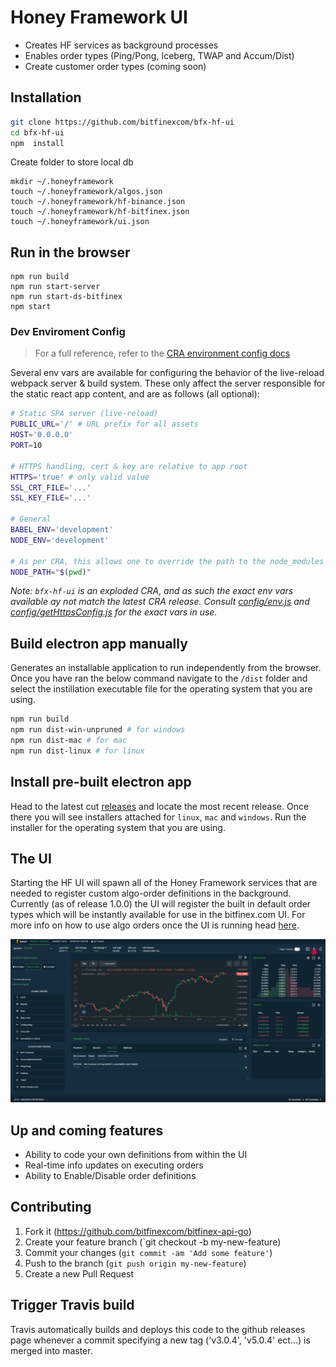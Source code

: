 # Honey Framework UI
* Creates HF services as background processes
* Enables order types (Ping/Pong, Iceberg, TWAP and Accum/Dist)
* Create customer order types (coming soon)

## Installation

```bash
git clone https://github.com/bitfinexcom/bfx-hf-ui
cd bfx-hf-ui
npm  install
```
Create folder to store local db
```
mkdir ~/.honeyframework
touch ~/.honeyframework/algos.json
touch ~/.honeyframework/hf-binance.json
touch ~/.honeyframework/hf-bitfinex.json
touch ~/.honeyframework/ui.json
```

## Run in the browser

```
npm run build
npm run start-server
npm run start-ds-bitfinex
npm start
```

### Dev Enviroment Config

> For a full reference, refer to the [CRA environment config docs](https://create-react-app.dev/docs/adding-custom-environment-variables)

Several env vars are available for configuring the behavior of the live-reload
webpack server & build system. These only affect the server responsible for
the static react app content, and are as follows (all optional):

```sh
# Static SPA server (live-reload)
PUBLIC_URL='/' # URL prefix for all assets
HOST='0.0.0.0'
PORT=10

# HTTPS handling, cert & key are relative to app root
HTTPS='true' # only valid value
SSL_CRT_FILE='...'
SSL_KEY_FILE='...'

# General
BABEL_ENV='development'
NODE_ENV='development'

# As per CRA, this allows one to override the path to the node_modules folder
NODE_PATH="$(pwd)"
```

*Note: `bfx-hf-ui` is an exploded CRA, and as such the exact env vars available
ay not match the latest CRA release. Consult
[config/env.js](/blob/master/config/env.js) and
[config/getHttpsConfig.js](/blob/master/config/getHttpsConfig.js) for the exact
vars in use.*

## Build electron app manually

Generates an installable application to run independently from the browser. Once you have ran the below command navigate to the `/dist` folder and select the instillation executable file for the operating system that you are using.

```bash
npm run build
npm run dist-win-unpruned # for windows
npm run dist-mac # for mac
npm run dist-linux # for linux
```

## Install pre-built electron app

Head to the latest cut [releases](https://github.com/bitfinexcom/bfx-hf-ui/releases) and locate the most recent release. Once there you will see installers attached for `linux`, `mac` and `windows`. Run the installer for the operating system that you are using.

## The UI

Starting the HF UI will spawn all of the Honey Framework services that are needed to register custom algo-order definitions in the background. Currently (as of release 1.0.0) the UI will register the built in default order types which will be instantly available for use in the bitfinex.com UI. For more info on how to use algo orders once the UI is running head [here](https://medium.com/bitfinex/announcing-the-honey-framework-algorithmic-orders-8065fb70c65c).

![Alt text](res/bfx-hf-ui.png "Title")

## Up and coming features

* Ability to code your own definitions from within the UI
* Real-time info updates on executing orders
* Ability to Enable/Disable order definitions

## Contributing

1. Fork it (https://github.com/bitfinexcom/bitfinex-api-go)
2. Create your feature branch (`git checkout -b my-new-feature)
3. Commit your changes (`git commit -am 'Add some feature'`)
4. Push to the branch (`git push origin my-new-feature`)
5. Create a new Pull Request

## Trigger Travis build

Travis automatically builds and deploys this code to the github releases page whenever a commit specifying a new tag ('v3.0.4', 'v5.0.4' ect...) is merged into master.
